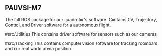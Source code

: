 ## PAUVSI-M7
The full ROS package for our quadrotor's software. Contains CV, Trajectory, Control, and Driver software for a autonomous flight.

#src/Utilities
This contains driver software for sensors such as our cameras

#src/Tracking
This contains computer vision software for tracking roomba's and our real world arena position
